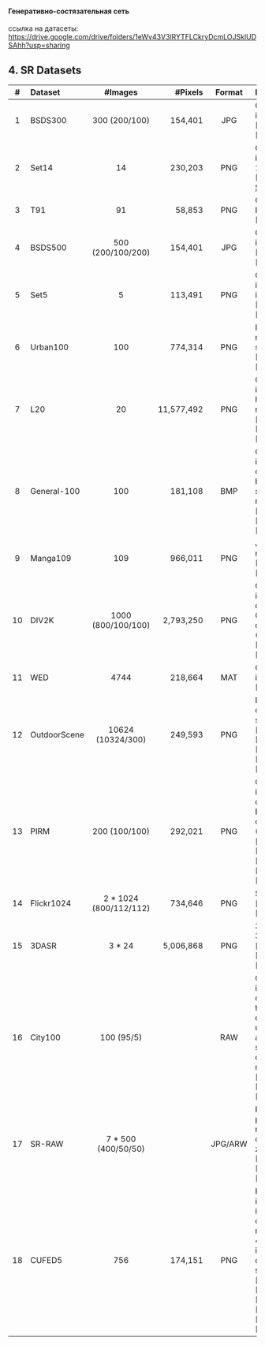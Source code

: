 #### Генеративно-состязательная сеть
ссылка на датасеты: https://drive.google.com/drive/folders/1eWv43V3lRYTFLCkryDcmLOJSklUDSAhh?usp=sharing
## 4. SR Datasets

|  #   | Dataset      |        #Images         |    #Pixels | Format  | Description                                                  |
| :--: | :----------- | :--------------------: | ---------: | :-----: | :----------------------------------------------------------- |
|  1   | BSDS300      |     300 (200/100)      |    154,401 |   JPG   | Common images, [[ICCV](https://ieeexplore.ieee.org/abstract/document/937655)], [[Project](https://www2.eecs.berkeley.edu/Research/Projects/CS/vision/bsds/)] |
|  2   | Set14        |           14           |    230,203 |   PNG   | Common images, only 14 images, [[Curves and Surfaces](https://link.springer.com/chapter/10.1007/978-3-642-27413-8_47)] |
|  3   | T91          |           91           |     58,853 |   PNG   | Common Images, [[Project](http://www.ifp.illinois.edu/~jyang29/ScSR.htm)], [[TIP](https://ieeexplore.ieee.org/abstract/document/5466111)] |
|  4   | BSDS500      |   500 (200/100/200)    |    154,401 |   JPG   | Common images, [[Project](https://www2.eecs.berkeley.edu/Research/Projects/CS/vision/grouping/resources.html)], [[TPAMI](https://ieeexplore.ieee.org/abstract/document/5557884)] |
|  5   | Set5         |           5            |    113,491 |   PNG   | Common images, only 5 images, [[BMVC](http://www.bmva.org/bmvc/2012/BMVC/paper135/index.html)], [[Project](http://people.rennes.inria.fr/Aline.Roumy/results/SR_BMVC12.html)] |
|  6   | Urban100     |          100           |    774,314 |   PNG   | Images of real-world structures, [[Matlab*](https://github.com/jbhuang0604/SelfExSR)], [[OpenAccess](http://openaccess.thecvf.com/content_cvpr_2015/html/Huang_Single_Image_Super-Resolution_2015_CVPR_paper.html)] |
|  7   | L20          |           20           | 11,577,492 |   PNG   | Common images, very high-resolution, [[arXiv](https://arxiv.org/abs/1511.02228)], [[OpenAccess](http://openaccess.thecvf.com/content_cvpr_2016/html/Timofte_Seven_Ways_to_CVPR_2016_paper.html)], [[Project](http://www.vision.ee.ethz.ch/~timofter/CVPR2016_ID769_SUPPLEMENTARY/index.html)] |
|  8   | General-100  |          100           |    181,108 |   BMP   | Common images with clear edges but fewer smooth regions, [[arXiv](https://arxiv.org/abs/1608.00367)], [[ECCV](https://link.springer.com/chapter/10.1007/978-3-319-46475-6_25)], [[Project](http://mmlab.ie.cuhk.edu.hk/projects/FSRCNN.html)] |
|  9   | Manga109     |          109           |    966,011 |   PNG   | Japanese manga, [[MANPU](https://dl.acm.org/citation.cfm?id=3011551)], [[Project](http://www.manga109.org/en/)] |
|  10  | DIV2K        |   1000 (800/100/100)   |  2,793,250 |   PNG   | Common images, dataset for CVPR competitions (NTIRE), [[OpenAccess](http://openaccess.thecvf.com/content_cvpr_2017_workshops/w12/html/Agustsson_NTIRE_2017_Challenge_CVPR_2017_paper.html)], [[Project](https://data.vision.ee.ethz.ch/cvl/DIV2K/)] |
|  11  | WED          |          4744          |    218,664 |   MAT   | Common images, [[Project](https://ece.uwaterloo.ca/~k29ma/exploration/)], [[TIP](https://ieeexplore.ieee.org/document/7752930)] |
|  12  | OutdoorScene |   10624 (10324/300)    |    249,593 |   PNG   | Images of outdoor scenes, [[arXiv](https://arxiv.org/abs/1804.02815)], [[OpenAccess](http://openaccess.thecvf.com/content_cvpr_2018/html/Wang_Recovering_Realistic_Texture_CVPR_2018_paper.html)], [[Project](http://mmlab.ie.cuhk.edu.hk/projects/SFTGAN)], [[PyTorch*](https://github.com/xinntao/BasicSR)], [[PyTorch*](https://github.com/xinntao/SFTGAN)] |
|  13  | PIRM         |     200 (100/100)      |    292,021 |   PNG   | Common images, dataset for ECCV competitions (PIRM), [[arXiv](https://arxiv.org/abs/1809.07517)], [[Matlab*](https://github.com/roimehrez/PIRM2018)], [[OpenAccess](http://openaccess.thecvf.com/content_eccv_2018_workshops/w25/html/Blau_2018_PIRM_Challenge_on_Perceptual_Image_Super-resolution_ECCVW_2018_paper.html)], [[Project1](https://pirm.github.io/)], [[Project2](https://www.pirm2018.org/PIRM-SR.html)] |
|  14  | Flickr1024   | 2 * 1024 (800/112/112) |    734,646 |   PNG   | Stereo images, [[arXiv](https://arxiv.org/abs/1903.06332)], [[Project](https://yingqianwang.github.io/Flickr1024/)] |
|  15  | 3DASR        |         3 * 24         |  5,006,868 |   PNG   | 3D textures of 3D objects, [[arXiv](https://arxiv.org/abs/1906.00925)], [[OpenAccess](http://openaccess.thecvf.com/content_CVPR_2019/html/Li_3D_Appearance_Super-Resolution_With_Deep_Learning_CVPR_2019_paper.html)], [[PyTorch*](https://github.com/ofsoundof/3D_Appearance_SR)] |
|  16  | City100      |       100 (95/5)       |            |   RAW   | Common images characterizing the R-V degradation under DSLR and smartphone cameras, respectively, [[arXiv](https://arxiv.org/abs/1904.03378)], [[OpenAccess](http://openaccess.thecvf.com/content_CVPR_2019/html/Chen_Camera_Lens_Super-Resolution_CVPR_2019_paper.html)], [[TensorFlow*](https://github.com/ngchc/CameraSR)] |
|  17  | SR-RAW       |  7 * 500 (400/50/50)   |            | JPG/ARW | Raw images produced by real-world computational zoom, [[arXiv](https://arxiv.org/abs/1903.00834)], [[OpenAccess](http://openaccess.thecvf.com/content_CVPR_2019/html/Zhang_Image_Super-Resolution_by_Neural_Texture_Transfer_CVPR_2019_paper.html)], [[Project](http://web.eecs.utk.edu/~zzhang61/project_page/SRNTT/SRNTT.html)], [[TensorFlow*](https://github.com/ZZUTK/SRNTT)] |
|  18  | CUFED5       |          756           |    174,151 |   PNG   | Reference images, each image group consists of 1 root image and 4 reference images at different similarity level, [[arXiv](https://arxiv.org/abs/1905.05169)], [[OpenAccess](http://openaccess.thecvf.com/content_CVPR_2019/html/Zhang_Zoom_to_Learn_Learn_to_Zoom_CVPR_2019_paper.html)], [[Project1](https://ceciliavision.github.io/project-pages/project-zoom.html)], [[Project2](http://vladlen.info/publications/zoom-learn-learn-zoom/)], [[TensorFlow*](https://github.com/ceciliavision/zoom-learn-zoom)], [[Video](https://www.youtube.com/watch?v=if6hZKglgL0)] |
